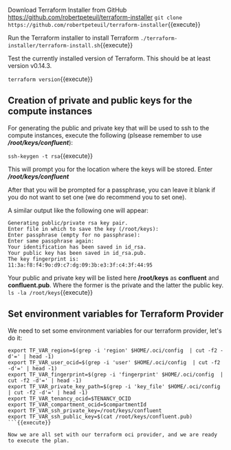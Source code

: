 Download Terraform Installer from GitHub https://github.com/robertpeteuil/terraform-installer
`git clone https://github.com/robertpeteuil/terraform-installer`{{execute}}

Run the Terraform installer to install Terraform
`./terraform-installer/terraform-install.sh`{{execute}}

Test the currently installed version of Terraform. This should be at least version v0.14.3.

`terraform version`{{execute}}


## Creation of private and public keys for the compute instances

For generating the public and private key that will be used to ssh to the compute instances, execute the following (plsease remember to use ***/root/keys/confluent***):

`ssh-keygen -t rsa`{{execute}}

This will prompt you for the location where the keys will be stored. Enter ***/root/keys/confluent***

After that you will be prompted for a passphrase, you can leave it blank if you do not want to set one (we do recommend you to set one).

A similar output like the following one will appear:

~~~~
Generating public/private rsa key pair.
Enter file in which to save the key (/root/keys):
Enter passphrase (empty for no passphrase):
Enter same passphrase again:
Your identification has been saved in id_rsa.
Your public key has been saved in id_rsa.pub.
The key fingerprint is:
11:3a:f8:f4:9o:d9:c7:dg:09:3b:e3:3f:c4:3f:44:95
~~~~

Your public and private key will be listed here **/root/keys** as **confluent** and **confluent.pub**. Where the former is the private and the latter the public key.
`ls -la /root/keys`{{execute}}

## Set environment variables for Terraform Provider

We need to set some environment variables for our terraform provider, let's do it:

```
export TF_VAR_region=$(grep -i 'region' $HOME/.oci/config  | cut -f2 -d'=' | head -1)
export TF_VAR_user_ocid=$(grep -i 'user' $HOME/.oci/config  | cut -f2 -d'=' | head -1)
export TF_VAR_fingerprint=$(grep -i 'fingerprint' $HOME/.oci/config  | cut -f2 -d'=' | head -1)
export TF_VAR_private_key_path=$(grep -i 'key_file' $HOME/.oci/config  | cut -f2 -d'=' | head -1)
export TF_VAR_tenancy_ocid=$TENANCY_OCID
export TF_VAR_compartment_ocid=$compartmentId
export TF_VAR_ssh_private_key=/root/keys/confluent
export TF_VAR_ssh_public_key=$(cat /root/keys/confluent.pub)
```{{execute}}

Now we are all set with our terraform oci provider, and we are ready to execute the plan. 
